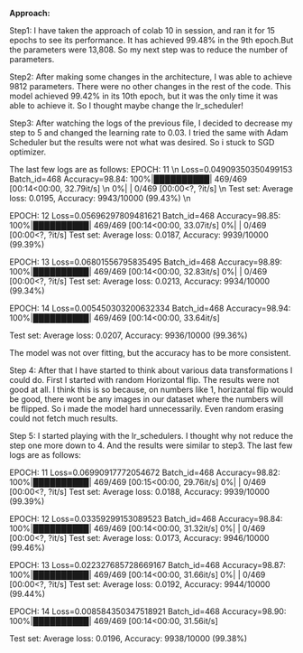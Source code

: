 **Approach:**

Step1: I have taken the approach of colab 10 in session, and ran it for 15 epochs to see its performance. It has achieved 99.48% in the
9th epoch.But the parameters were 13,808. So my next step was to reduce the number of parameters.

Step2: After making some changes in the architecture, I was able to achieve 9812 parameters. There were no other changes in the rest of the code.
This model achieved 99.42% in its 10th epoch, but it was the only time it was able to achieve it. So I thought maybe change the lr_scheduler!

Step3: After watching the logs of the previous file, I decided to decrease my step to 5 and changed the learning rate to 0.03. I tried the same
with Adam Scheduler but the results were not what was desired. So i stuck to SGD optimizer.

The last few logs are as follows:
EPOCH: 11 \n
Loss=0.04909350350499153 Batch_id=468 Accuracy=98.84: 100%|██████████| 469/469 [00:14<00:00, 32.79it/s] \n
  0%|          | 0/469 [00:00<?, ?it/s] \n
Test set: Average loss: 0.0195, Accuracy: 9943/10000 (99.43%) \n

EPOCH: 12
Loss=0.05696297809481621 Batch_id=468 Accuracy=98.85: 100%|██████████| 469/469 [00:14<00:00, 33.07it/s]
  0%|          | 0/469 [00:00<?, ?it/s]
Test set: Average loss: 0.0187, Accuracy: 9939/10000 (99.39%)

EPOCH: 13
Loss=0.06801556795835495 Batch_id=468 Accuracy=98.89: 100%|██████████| 469/469 [00:14<00:00, 32.83it/s]
  0%|          | 0/469 [00:00<?, ?it/s]
Test set: Average loss: 0.0213, Accuracy: 9934/10000 (99.34%)

EPOCH: 14
Loss=0.005450303200632334 Batch_id=468 Accuracy=98.94: 100%|██████████| 469/469 [00:14<00:00, 33.64it/s]

Test set: Average loss: 0.0207, Accuracy: 9936/10000 (99.36%)

The model was not over fitting, but the accuracy has to be more consistent.

Step 4: After that I have started to think about various data transformations I could do. First I started with random Horizontal flip.
The results were not good at all. I think this is so because, on numbers like 1, horizantal flip would be good, there wont be any images 
in our dataset where the numbers will be flipped. So i made the model hard unnecessarily. Even random erasing could not fetch much results.


Step 5: I started playing with the lr_schedulers. I thought why not reduce the step one more down to 4. And the results were similar to step3.
The last few logs are as follows:

EPOCH: 11
Loss=0.06990917772054672 Batch_id=468 Accuracy=98.82: 100%|██████████| 469/469 [00:15<00:00, 29.76it/s]
  0%|          | 0/469 [00:00<?, ?it/s]
Test set: Average loss: 0.0188, Accuracy: 9939/10000 (99.39%)

EPOCH: 12
Loss=0.03359299153089523 Batch_id=468 Accuracy=98.84: 100%|██████████| 469/469 [00:14<00:00, 31.32it/s]
  0%|          | 0/469 [00:00<?, ?it/s]
Test set: Average loss: 0.0173, Accuracy: 9946/10000 (99.46%)

EPOCH: 13
Loss=0.022327685728669167 Batch_id=468 Accuracy=98.87: 100%|██████████| 469/469 [00:14<00:00, 31.66it/s]
  0%|          | 0/469 [00:00<?, ?it/s]
Test set: Average loss: 0.0192, Accuracy: 9944/10000 (99.44%)

EPOCH: 14
Loss=0.008584350347518921 Batch_id=468 Accuracy=98.90: 100%|██████████| 469/469 [00:14<00:00, 31.56it/s]

Test set: Average loss: 0.0196, Accuracy: 9938/10000 (99.38%)
  
